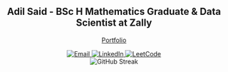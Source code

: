 <h2 align="center">Adil Said - BSc H Mathematics Graduate & Data Scientist at Zally</h2>
<p align="center">
  <a href="https://adilsaid64.github.io">Portfolio</a>
</p>

<div align="center">
  <a href="mailto:adilsaid64@gmail.com">
    <img src="https://img.shields.io/badge/Email-D14836?style=flat-square&logo=gmail&logoColor=white" alt="Email">
  </a>
  <a href="https://www.linkedin.com/in/adil-s64/" target="_blank">
    <img src="https://img.shields.io/badge/LinkedIn-%230077B5.svg?&style=flat-square&logo=linkedin&logoColor=white" alt="LinkedIn">
  </a>
  <a href="https://leetcode.com/adilsaid64/">
    <img src="https://img.shields.io/badge/LeetCode-%23FFA116.svg?&style=flat-square&logo=leetcode&logoColor=white" alt="LeetCode">
  </a>
</div>

<div align="center">
  <img src="https://github-readme-streak-stats.herokuapp.com/?user=adilsaid64" alt="GitHub Streak">
</div>
